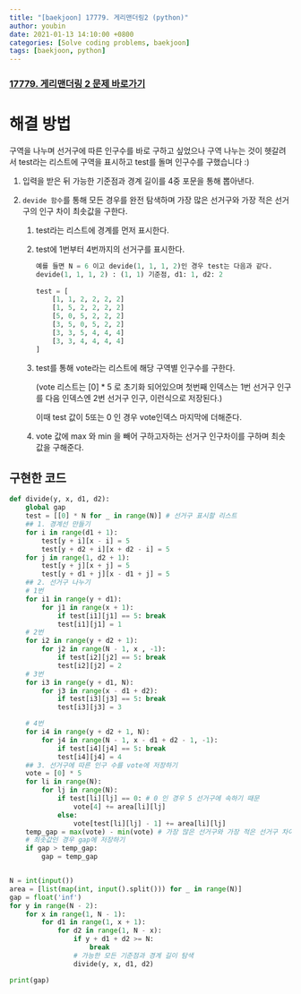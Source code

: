 ```yaml
---
title: "[baekjoon] 17779. 게리맨더링2 (python)"
author: youbin
date: 2021-01-13 14:10:00 +0800
categories: [Solve coding problems, baekjoon]
tags: [baekjoon, python]
---
```


### [17779. 게리맨더링 2 문제 바로가기](https://www.acmicpc.net/problem/17779)

# 해결 방법

구역을 나누며 선거구에 따른 인구수를 바로 구하고 싶었으나 구역 나누는 것이 헷갈려서 test라는 리스트에 구역을 표시하고 test를 돌며 인구수를 구했습니다 :)

1. 입력을 받은 뒤 가능한 기준점과 경계 길이를 4중 포문을 통해 뽑아낸다.

2. `devide 함수`를 통해 모든 경우를 완전 탐색하며 가장 많은 선거구와 가장 적은 선거구의 인구 차이 최솟값을 구한다.

   1. test라는 리스트에 경계를 먼저 표시한다.

   2. test에 1번부터 4번까지의 선거구를 표시한다.

      ```python
      예를 들면 N = 6 이고 devide(1, 1, 1, 2)인 경우 test는 다음과 같다.
      devide(1, 1, 1, 2) : (1, 1) 기준점, d1: 1, d2: 2
                  
      test = [
          [1, 1, 2, 2, 2, 2]
          [1, 5, 2, 2, 2, 2]
          [5, 0, 5, 2, 2, 2]
          [3, 5, 0, 5, 2, 2]
          [3, 3, 5, 4, 4, 4]
          [3, 3, 4, 4, 4, 4]
      ]
      ```

   3. test를 통해 vote라는 리스트에 해당 구역별 인구수를 구한다.

      (vote 리스트는 [0] * 5 로 초기화 되어있으며 첫번째 인덱스는 1번 선거구 인구를 다음 인덱스엔 2번 선거구 인구, 이런식으로 저장된다.)

      이때 test 값이 5또는 0 인 경우 vote인덱스 마지막에 더해준다.

   4. vote 값에 max 와 min 을 빼어 구하고자하는 선거구 인구차이를 구하며 최솟값을 구해준다.



## 구현한 코드

```python
def divide(y, x, d1, d2):
    global gap
    test = [[0] * N for _ in range(N)] # 선거구 표시할 리스트
    ## 1. 경계선 만들기
    for i in range(d1 + 1):
        test[y + i][x - i] = 5
        test[y + d2 + i][x + d2 - i] = 5
    for j in range(1, d2 + 1):
        test[y + j][x + j] = 5
        test[y + d1 + j][x - d1 + j] = 5
    ## 2. 선거구 나누기
    # 1번
    for i1 in range(y + d1):
        for j1 in range(x + 1):
            if test[i1][j1] == 5: break
            test[i1][j1] = 1
    # 2번
    for i2 in range(y + d2 + 1):
        for j2 in range(N - 1, x , -1):
            if test[i2][j2] == 5: break
            test[i2][j2] = 2
    # 3번
    for i3 in range(y + d1, N):
        for j3 in range(x - d1 + d2):
            if test[i3][j3] == 5: break
            test[i3][j3] = 3

    # 4번
    for i4 in range(y + d2 + 1, N):
        for j4 in range(N - 1, x - d1 + d2 - 1, -1):
            if test[i4][j4] == 5: break
            test[i4][j4] = 4
    ## 3. 선거구에 따른 인구 수를 vote에 저장하기
    vote = [0] * 5
    for li in range(N):
        for lj in range(N):
            if test[li][lj] == 0: # 0 인 경우 5 선거구에 속하기 때문
                vote[4] += area[li][lj]
            else:
                vote[test[li][lj] - 1] += area[li][lj]
    temp_gap = max(vote) - min(vote) # 가장 많은 선거구와 가장 적은 선거구 차이 구하기
    # 최솟값인 경우 gap에 저장하기
    if gap > temp_gap:
        gap = temp_gap


N = int(input())
area = [list(map(int, input().split())) for _ in range(N)]
gap = float('inf')
for y in range(N - 2):
    for x in range(1, N - 1):
        for d1 in range(1, x + 1):
            for d2 in range(1, N - x):
                if y + d1 + d2 >= N:
                    break
                # 가능한 모든 기준점과 경계 길이 탐색
                divide(y, x, d1, d2)

print(gap)
```
